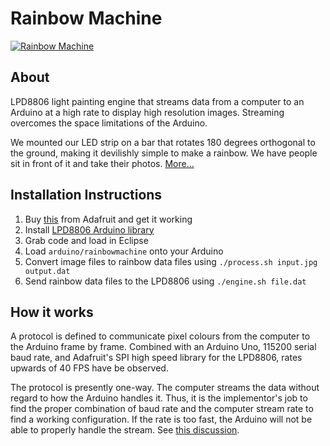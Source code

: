 # Rainbow Machine

[![Rainbow Machine](http://farm8.staticflickr.com/7151/6604003423_e85e1afa67_z.jpg)](http://www.therainbowmachine.com)

## About

LPD8806 light painting engine that streams data from a computer to an Arduino at a high rate to display high resolution images. Streaming overcomes the space limitations of the Arduino.

We mounted our LED strip on a bar that rotates 180 degrees orthogonal to the ground, making it devilishly simple to make a rainbow. We have people sit in front of it and take their photos. [More...](http://www.therainbowmachine.com/)

## Installation Instructions

1. Buy [this](http://www.adafruit.com/products/306) from Adafruit and get it working
2. Install [LPD8806 Arduino library](https://github.com/adafruit/LPD8806)
3. Grab code and load in Eclipse
4. Load `arduino/rainbowmachine` onto your Arduino
5. Convert image files to rainbow data files using `./process.sh input.jpg output.dat`
6. Send rainbow data files to the LPD8806 using `./engine.sh file.dat`

## How it works

A protocol is defined to communicate pixel colours from the computer to the Arduino frame by frame. Combined with an Arduino Uno, 115200 serial baud rate, and Adafruit's SPI high speed library for the LPD8806, rates upwards of 40 FPS have be observed.

The protocol is presently one-way. The computer streams the data without regard to how the Arduino handles it. Thus, it is the implementor's job to find the proper combination of baud rate and the computer stream rate to find a working configuration. If the rate is too fast, the Arduino will not be able to properly handle the stream. See [this discussion](http://www.arduino.cc/cgi-bin/yabb2/YaBB.pl?num=1177477050).

